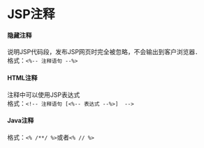 JSP注释
===================

#### 隐藏注释
说明JSP代码段，发布JSP网页时完全被忽略，不会输出到客户浏览器．  
格式：`<%-- 注释语句 --%>`

#### HTML注释
注释中可以使用JSP表达式  
格式：`<!-- 注释语句 [<%-- 表达式 --%>]  -->`

#### Java注释
格式：`<% /**/ %>`或者`<% // %>`
